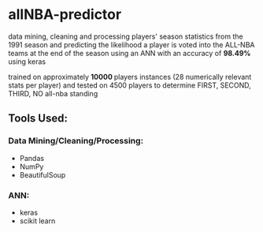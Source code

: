 # allNBA-predictor
data mining, cleaning and processing players' season statistics from the 1991 season and predicting the likelihood a player is voted into the ALL-NBA teams at the end of the season using an ANN with an accuracy of <b> 98.49% </b> using keras

trained on approximately <b> 10000 </b> players instances (28 numerically relevant stats per player) and tested on 4500 players to determine FIRST, SECOND, THIRD, NO all-nba standing

## Tools Used:

### Data Mining/Cleaning/Processing:
- Pandas
- NumPy
- BeautifulSoup

### ANN:
- keras
- scikit learn
